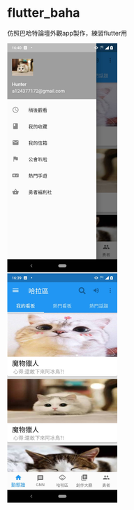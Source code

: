 # flutter_baha

仿照巴哈特論壇外觀app製作，練習flutter用

<img src="https://github.com/hunter0113/flutter_baha/blob/master/buha1.jpg" width="50%" height="50%">
<img src="https://github.com/hunter0113/flutter_baha/blob/master/buha2.jpg" width="50%" height="50%">
